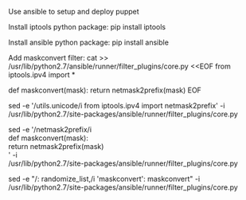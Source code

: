 Use ansible to setup and deploy puppet

Install iptools python package:
pip install iptools

Install ansible python package:
pip install ansible

Add maskconvert filter:
cat >> /usr/lib/python2.7/ansible/runner/filter_plugins/core.py <<EOF
from iptools.ipv4 import *

def maskconvert(mask):
        return netmask2prefix(mask)
EOF

sed -e '/utils.unicode/i from iptools.ipv4 import netmask2prefix' -i \
/usr/lib/python2.7/site-packages/ansible/runner/filter_plugins/core.py

sed -e '/netmask2prefix/i \
def maskconvert(mask):\
    return netmask2prefix(mask)\
' -i \
/usr/lib/python2.7/site-packages/ansible/runner/filter_plugins/core.py

sed -e "/: randomize_list,/i \'maskconvert\': maskconvert" -i \
/usr/lib/python2.7/site-packages/ansible/runner/filter_plugins/core.py

